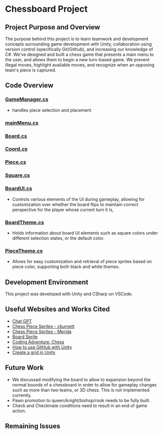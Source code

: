 # Chessboard Project

## Project Purpose and Overview
The purpose behind this project is to learn teamwork and development concepts surrounding game development with Unity, collaboration using version control (specifically Git/Github), and increasing our knowledge of C#. We've designed and built a chess game that presents a main menu to the user, and allows them to begin a new turn-based game. We prevent illegal moves, highlight available moves, and recognize when an opposing team's piece is captured. 

## Code Overview
### [GameManager.cs](Assets/Scripts/GameManager.cs) 
- handles piece selection and placement

### [mainMenu.cs](Assets/mainMenu.cs)

### [Board.cs](Assets/Scripts/Board.cs)

### [Coord.cs](Assets/Scripts/Coord.cs)

### [Piece.cs](Assets/Scripts/Piece.cs)

### [Square.cs](Assets/Scripts/Square.cs)

### [BoardUI.cs](Assets/Scripts/UI/BoardUI.cs)
- Controls various elements of the UI during gameplay, allowing for customization over whether the board flips to maintain correct perspective for the player whose current turn it is, 

### [BoardTheme.cs](Assets/Scripts/UI/BoardTheme.cs)
- Holds information about board UI elements such as square colors under different selection states, or the default color. 

### [PieceTheme.cs](Assets/Scripts/UI/PieceTheme.cs)
- Allows for easy customization and retrieval of piece sprites based on piece color, supporting both black and white themes.

## Development Environment

This project was developed with Unity and CSharp on VSCode.

## Useful Websites and Works Cited

- [Chat GPT](https://chatgpt.com/)
- [Chess Piece Sprites - cburnett](https://commons.wikimedia.org/wiki/Category:PNG_chess_pieces/Standard_transparent)
- [Chess Piece Sprites - Merida](https://www.zoomchess.com/images/sets/merida/)
- [Board Sprite](https://en.m.wikipedia.org/wiki/File:Chessboard480.svg)
- [Coding Adventure: Chess](https://www.youtube.com/watch?v=U4ogK0MIzqk&ab_channel=SebastianLague)
- [How to use GitHub with Unity](https://www.youtube.com/watch?v=qpXxcvS-g3g&ab_channel=Brackeys)
- [Create a grid in Unity](https://www.youtube.com/watch?v=kkAjpQAM-jE&ab_channel=Tarodev)


## Future Work
- We discussed modifying the board to allow to expansion beyond the normal bounds of a chessboard in order to allow for gameplay changes such as more than two teams, or 3D chess. This is not implemented currently. 
- Pawn promotion to queen/knight/bishop/rook needs to be fully built.
- Check and Checkmate conditions need to result in an end of game action.

## Remaining Issues

